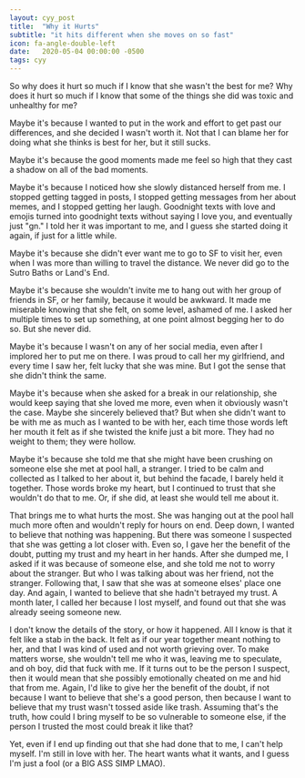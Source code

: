 ```yaml
---
layout: cyy_post
title:  "Why it Hurts"
subtitle: "it hits different when she moves on so fast"
icon: fa-angle-double-left
date:   2020-05-04 00:00:00 -0500
tags: cyy
---
```


So why does it hurt so much if I know that she wasn't the best for me? Why does it hurt so much if I know that some of the things she did was toxic and unhealthy for me?

Maybe it's because I wanted to put in the work and effort to get past our differences, and she decided I wasn't worth it. Not that I can blame her for doing what she thinks is best for her, but it still sucks.

Maybe it's because the good moments made me feel so high that they cast a shadow on all of the bad moments.

Maybe it's because I noticed how she slowly distanced herself from me. I stopped getting tagged in posts, I stopped getting messages from her about memes, and I stopped getting her laugh. Goodnight texts with love and emojis turned into goodnight texts without saying I love you, and eventually just "gn." I told her it was important to me, and I guess she started doing it again, if just for a little while.

Maybe it's because she didn't ever want me to go to SF to visit her, even when I was more than willing to travel the distance. We never did go to the Sutro Baths or Land's End.

Maybe it's because she wouldn't invite me to hang out with her group of friends in SF, or her family, because it would be awkward. It made me miserable knowing that she felt, on some level, ashamed of me. I asked her multiple times to set up something, at one point almost begging her to do so. But she never did.

Maybe it's because I wasn't on any of her social media, even after I implored her to put me on there. I was proud to call her my girlfriend, and every time I saw her, felt lucky that she was mine. But I got the sense that she didn't think the same.

Maybe it's because when she asked for a break in our relationship, she would keep saying that she loved me more, even when it obviously wasn't the case. Maybe she sincerely believed that? But when she didn't want to be with me as much as I wanted to be with her, each time those words left her mouth it felt as if she twisted the knife just a bit more. They had no weight to them; they were hollow.

Maybe it's because she told me that she might have been crushing on someone else she met at pool hall, a stranger. I tried to be calm and collected as I talked to her about it, but behind the facade, I barely held it together. Those words broke my heart, but I continued to trust that she wouldn't do that to me. Or, if she did, at least she would tell me about it.

That brings me to what hurts the most. She was hanging out at the pool hall much more often and wouldn't reply for hours on end. Deep down, I wanted to believe that nothing was happening. But there was someone I suspected that she was getting a lot closer with. Even so, I gave her the benefit of the doubt, putting my trust and my heart in her hands. After she dumped me, I asked if it was because of someone else, and she told me not to worry about the stranger. But who I was talking about was her friend, not the stranger. Following that, I saw that she was at someone elses' place one day. And again, I wanted to believe that she hadn't betrayed my trust. A month later, I called her because I lost myself, and found out that she was already seeing someone new.

I don't know the details of the story, or how it happened. All I know is that it felt like a stab in the back. It felt as if our year together meant nothing to her, and that I was kind of used and not worth grieving over. To make matters worse, she wouldn't tell me who it was, leaving me to speculate, and oh boy, did that fuck with me. If it turns out to be the person I suspect, then it would mean that she possibly emotionally cheated on me and hid that from me. Again, I'd like to give her the benefit of the doubt, if not because I want to believe that she's a good person, then because I want to believe that my trust wasn't tossed aside like trash. Assuming that's the truth, how could I bring myself to be so vulnerable to someone else, if the person I trusted the most could break it like that?

Yet, even if I end up finding out that she had done that to me, I can't help myself. I'm still in love with her. The heart wants what it wants, and I guess I'm just a fool (or a BIG ASS SIMP LMAO).

